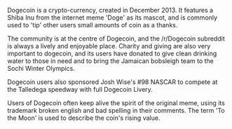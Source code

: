 Dogecoin is a crypto-currency, created in December 2013. It features a Shiba Inu from the internet meme 'Doge' as its mascot, and is commonly used to 'tip' other users small amounts of coin as a thanks.

The community is at the centre of Dogecoin, and the /r/Dogecoin subreddit is always a lively and enjoyable place. Charity and giving are also very important to dogecoin, and its users have donated to give clean drinking water to those in need and to bring the Jamaican bobsleigh team to the Sochi Winter Olympics.

Dogecoin users also sponsored Josh Wise's #98 NASCAR to compete at the Talledega speedway with full Dogecoin Livery.

Users of Dogecoin often keep alive the spirit of the original meme, using its trademark broken english and bad spelling in their comments. The term 'To the Moon' is used to describe the coin's rising value.